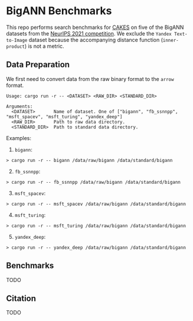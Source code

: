 # BigANN Benchmarks

This repo performs search benchmarks for [CAKES](https://github.com/URI-ABD/clam) on five of the BigANN datasets from the [NeurIPS 2021 competition](https://big-ann-benchmarks.com/).
We exclude the `Yandex Text-to-Image` dataset because the accompanying distance function (`inner-product`) is not a metric.

## Data Preparation

We first need to convert data from the raw binary format to the `arrow` format.

```shell
Usage: cargo run -r -- <DATASET> <RAW_DIR> <STANDARD_DIR>

Arguments:
  <DATASET>       Name of dataset. One of ["bigann", "fb_ssnnpp", "msft_spacev", "msft_turing", "yandex_deep"]
  <RAW_DIR>       Path to raw data directory.
  <STANDARD_DIR>  Path to standard data directory.
```

Examples:

1. `bigann`:
```shell
> cargo run -r -- bigann /data/raw/bigann /data/standard/bigann
```

2. `fb_ssnnpp`:
```shell
> cargo run -r -- fb_ssnnpp /data/raw/bigann /data/standard/bigann
```

3. `msft_spacev`:
```shell
> cargo run -r -- msft_spacev /data/raw/bigann /data/standard/bigann
```

4. `msft_turing`:
```shell
> cargo run -r -- msft_turing /data/raw/bigann /data/standard/bigann
```

5. `yandex_deep`:
```shell
> cargo run -r -- yandex_deep /data/raw/bigann /data/standard/bigann
```

## Benchmarks

TODO

## Citation

TODO
